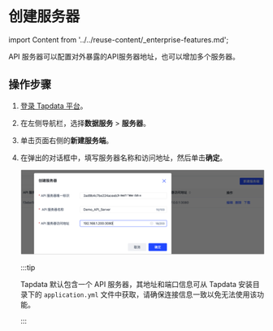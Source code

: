 # 创建服务器

import Content from '../../reuse-content/_enterprise-features.md';

<Content />

API 服务器可以配置对外暴露的API服务器地址，也可以增加多个服务器。



## 操作步骤

1. [登录 Tapdata 平台](../log-in.md)。

2. 在左侧导航栏，选择**数据服务** > **服务器**。

3. 单击页面右侧的**新建服务端**。

4. 在弹出的对话框中，填写服务器名称和访问地址，然后单击**确定**。

   ![](../../images/create_api_server.png)

   :::tip

   Tapdata 默认包含一个 API 服务器，其地址和端口信息可从 Tapdata 安装目录下的 `application.yml` 文件中获取，请确保连接信息一致以免无法使用该功能。

   :::

